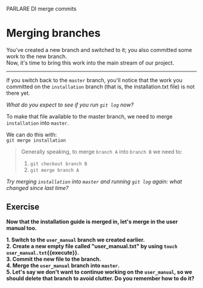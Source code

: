 PARLARE DI merge commits

# Merging branches

You've created a new branch and switched to it; you also committed some work to the new branch.  
Now, it's time to bring this work into the main stream of our project.

---

If you switch back to the `master` branch, you'll notice that the work you committed on the `installation` branch (that is, the installation.txt file) is not there yet.

*What do you expect to see if you run `git log` now?*

To make that file available to the master branch, we need to merge `installation` into `master`.

We can do this with:  
`git merge installation`

> Generally speaking, to merge `branch A` into `branch B` we need to:  
> 1. `git checkout branch B`  
> 2. `git merge branch A`  

*Try merging `installation` into `master` and running `git log` again: what changed since last time?*

## Exercise

**Now that the installation guide is merged in, let's merge in the user manual too.**

**1. Switch to the `user_manual` branch we created earlier.**  
**2. Create a new empty file called "user_manual.txt" by using `touch user_manual.txt`{{execute}}.**  
**3. Commit the new file to the branch.**  
**4. Merge the `user_manual` branch into `master`.**  
**5. Let's say we don't want to continue working on the `user_manual`, so we should delete that branch to avoid clutter. Do you remember how to do it?**
